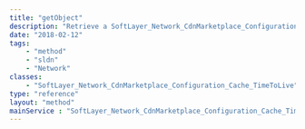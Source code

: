 ```yaml
---
title: "getObject"
description: "Retrieve a SoftLayer_Network_CdnMarketplace_Configuration_Cache_TimeToLive record."
date: "2018-02-12"
tags:
    - "method"
    - "sldn"
    - "Network"
classes:
    - "SoftLayer_Network_CdnMarketplace_Configuration_Cache_TimeToLive"
type: "reference"
layout: "method"
mainService : "SoftLayer_Network_CdnMarketplace_Configuration_Cache_TimeToLive"
---
```

